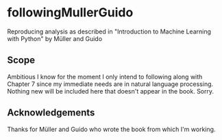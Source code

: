 # followingMullerGuido
Reproducing analysis as described in "Introduction to Machine Learning with Python" by Müller and Guido

## Scope
Ambitious I know for the moment I only intend to following along with Chapter 7 since my immediate needs are in natural language processing.  Nothing new will be included here that doesn't appear in the book.  Sorry.

## Acknowledgements
Thanks for Müller and Guido who wrote the book from which I'm working.
